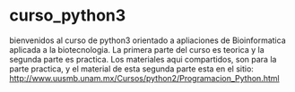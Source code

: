 # curso_python3

bienvenidos al curso de python3 orientado a apliaciones de Bioinformatica aplicada a la biotecnologia. La primera parte del curso es teorica y la segunda parte es practica.  Los materiales aqui compartidos, son para la parte practica,  y el material de esta segunda parte esta en el sitio: http://www.uusmb.unam.mx/Cursos/python2/Programacion_Python.html


